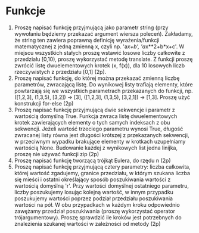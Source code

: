 # Funkcje 

1. Proszę napisać funkcję przyjmującą jako parametr string (przy wywołaniu będziemy przekazać argument wiersza poleceń). Zakładamy, że string ten zawiera poprawną definicję wyrażenia/funkcji matematycznej z jedną zmienną x, czyli np. 'a*x+b', 'a*x**2+b*x+c'. W miejscu wszystkich stałych proszę wstawić losowe liczby całkowite z przedziału [0,10), proszę wykorzystać metodę translate. Z funkcji proszę zwrócić listę dwuelementowych krotek (x, f(x)), dla 10 losowych liczb rzeczywistych z przedziału [0,1] (2p).
2. Proszę napisać funkcję, do której można przekazać zmienną liczbę parametrów, zwracającą listę. Do wynikowej listy trafiają elementy, które powtarzają się we wszystkich parametrach przekazanych do funkcji, np. ([1,2,3], (1,3,5), [3,2]) -> [3], ([1,2,3], (1,3,5), [3,2,1]) -> [1,3].
   Proszę użyć konstrukcji for-else (2p)
3. Proszę napisać funkcję przyjmującą dwie sekwencje i parametr z wartością domyślną True. Funkcja zwraca listę dwuelementowych krotek zawierających elementy o tych samych indeksach z obu sekwencji. Jeżeli wartość trzeciego parametru wynosi True, długość zwracanej listy równa jest długości krótszej z przekazanych sekwencji, w przeciwnym wypadku brakujące elementy w krotkach uzupełniamy wartością None. Budowanie każdej z wynikowych list jedna linijka, proszę nie używać funkcji zip (2p) 
4. Proszę napisać funkcję tworzącą trójkąt Eulera, do rzędu n (2p)
5. Proszę napisać funkcję przyjmującą cztery parametry: liczba całkowita, której wartość zgadujemy, granice przedziału, w którym szukana liczba się mieści i ostatni określający sposób poszukiwania wartości z wartością domyślną 'r'. Przy wartości domyślnej ostatniego parametru, liczby poszukujemy losując kolejną wartość, w innym przypadku poszukujemy wartości poprzez podział przedziału poszukiwania wartości na pół. W obu przypadkach w każdym kroku odpowiednio zawężamy przedział poszukiwania (proszę wykorzystać operator trójargumentowy). Proszę sprawdzić ile kroków jest potrzebnych do znalezienia szukanej wartości w zależności od metody (2p)
